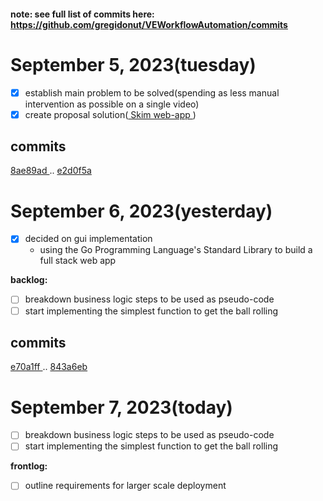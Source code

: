#### note: see full list of commits here: https://github.com/gregidonut/VEWorkflowAutomation/commits

# September 5, 2023(tuesday)

- [x] establish main problem to be solved(spending as less manual intervention as possible
  on a single video)
- [x] create proposal solution([ Skim web-app ](https://github.com/gregidonut/VEWorkflowAutomation/tree/main/skim))

## commits

[ 8ae89ad ](https://github.com/gregidonut/VEWorkflowAutomation/commit/8ae89adaa7e25313a377a1849162f8d4c6e6d1c5)..
[ e2d0f5a ](https://github.com/gregidonut/VEWorkflowAutomation/commit/e2d0f5a0db30b00f39635a08c5d4792071f00bfc)

# September 6, 2023(yesterday)

- [x] decided on gui implementation
    - using the Go Programming Language's Standard Library to build a full stack web app

**backlog:**

- [ ] breakdown business logic steps to be used as pseudo-code
- [ ] start implementing the simplest function to get the ball rolling

## commits

[ e70a1ff ](https://github.com/gregidonut/VEWorkflowAutomation/commit/e70a1ff48ab58da682c0659d87f99c513272470b)..
[ 843a6eb ](https://github.com/gregidonut/VEWorkflowAutomation/commit/843a6ebcb10e642fcebedb347d9f4b8c158af337)

# September 7, 2023(today)

- [ ] breakdown business logic steps to be used as pseudo-code
- [ ] start implementing the simplest function to get the ball rolling

**frontlog:**
- [ ] outline requirements for larger scale deployment